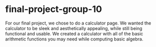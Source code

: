 # final-project-group-10
For our final project, we chose to do a calculator page. We wanted the calculator to be sleek and aesthetically appealing, while still being functional and usable. We created a calculator with all of the basic arithmetic functions you may need while computing basic algebra. 
